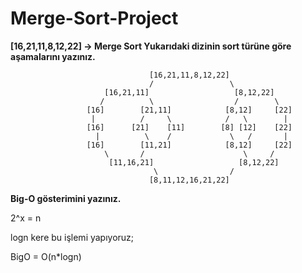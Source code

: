 # Merge-Sort-Project

**[16,21,11,8,12,22] -> Merge Sort
Yukarıdaki dizinin sort türüne göre aşamalarını yazınız.**

                                   [16,21,11,8,12,22]
                                   /                 \
                         [16,21,11]                   [8,12,22]
                        /          \                  /        \
                     [16]        [21,11]            [8,12]     [22]
                      |          /     \            /   \        |
                     [16]      [21]    [11]        [8] [12]    [22]
                       |          \    /             \   /       |
                     [16]        [11,21]            [8,12]     [22]
                         \       /                      \     /
                          [11,16,21]                   [8,12,22]
                                    \                /
                                   [8,11,12,16,21,22]
                                   
**Big-O gösterimini yazınız.**

2^x = n

logn kere bu işlemi yapıyoruz;

BigO = O(n*logn)

                                    
                                    
